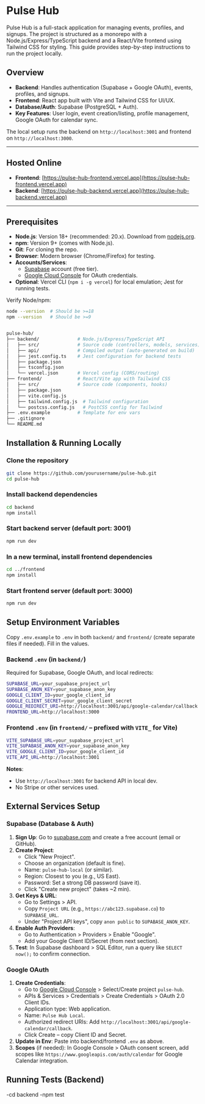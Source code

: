 # Pulse Hub

Pulse Hub is a full-stack application for managing events, profiles, and signups. The project is structured as a monorepo with a Node.js/Express/TypeScript backend and a React/Vite frontend using Tailwind CSS for styling. This guide provides step-by-step instructions to run the project locally.

## Overview

- **Backend**: Handles authentication (Supabase + Google OAuth), events, profiles, and signups.
- **Frontend**: React app built with Vite and Tailwind CSS for UI/UX.
- **Database/Auth**: Supabase (PostgreSQL + Auth).
- **Key Features**: User login, event creation/listing, profile management, Google OAuth for calendar sync.

The local setup runs the backend on `http://localhost:3001` and frontend on `http://localhost:3000`.

---

## Hosted Online

- **Frontend**: [https://pulse-hub-frontend.vercel.app](https://pulse-hub-frontend.vercel.app)  
- **Backend**: [https://pulse-hub-backend.vercel.app](https://pulse-hub-backend.vercel.app)

---

## Prerequisites

- **Node.js**: Version 18+ (recommended: 20.x). Download from [nodejs.org](https://nodejs.org).
- **npm**: Version 9+ (comes with Node.js).
- **Git**: For cloning the repo.
- **Browser**: Modern browser (Chrome/Firefox) for testing.
- **Accounts/Services**:
  - [Supabase](https://supabase.com) account (free tier).
  - [Google Cloud Console](https://console.cloud.google.com) for OAuth credentials.
- **Optional**: Vercel CLI (`npm i -g vercel`) for local emulation; Jest for running tests.

Verify Node/npm:
```bash
node --version  # Should be >=18
npm --version   # Should be >=9


pulse-hub/
├── backend/              # Node.js/Express/TypeScript API
│   ├── src/              # Source code (controllers, models, services)
│   ├── api/              # Compiled output (auto-generated on build)
│   ├── jest.config.ts    # Jest configuration for backend tests
│   ├── package.json
│   ├── tsconfig.json
│   └── vercel.json       # Vercel config (CORS/routing)
├── frontend/             # React/Vite app with Tailwind CSS
│   ├── src/              # Source code (components, hooks)
│   ├── package.json
│   ├── vite.config.js
│   ├── tailwind.config.js  # Tailwind configuration
│   └── postcss.config.js   # PostCSS config for Tailwind
├── .env.example          # Template for env vars
├── .gitignore
└── README.md

```
## Installation & Running Locally

### Clone the repository
```bash
git clone https://github.com/yourusername/pulse-hub.git
cd pulse-hub


```

### Install backend dependencies
```bash
cd backend
npm install

```

### Start backend server (default port: 3001)
```bash
npm run dev

```

### In a new terminal, install frontend dependencies
```bash
cd ../frontend
npm install

```

### Start frontend server (default port: 3000)
```bash
npm run dev

```

## Setup Environment Variables

Copy `.env.example` to `.env` in both `backend/` and `frontend/` (create separate files if needed). Fill in the values.

### Backend `.env` (in `backend/`)

Required for Supabase, Google OAuth, and local redirects:
```bash
SUPABASE_URL=your_supabase_project_url
SUPABASE_ANON_KEY=your_supabase_anon_key
GOOGLE_CLIENT_ID=your_google_client_id
GOOGLE_CLIENT_SECRET=your_google_client_secret
GOOGLE_REDIRECT_URI=http://localhost:3001/api/google-calendar/callback
FRONTEND_URL=http://localhost:3000


```



### Frontend `.env` (in `frontend/` – prefixed with `VITE_` for Vite)
```bash
VITE_SUPABASE_URL=your_supabase_project_url
VITE_SUPABASE_ANON_KEY=your_supabase_anon_key
VITE_GOOGLE_CLIENT_ID=your_google_client_id
VITE_API_URL=http://localhost:3001

```

**Notes**:
- Use `http://localhost:3001` for backend API in local dev.
- No Stripe or other services used.


## External Services Setup

### Supabase (Database & Auth)

1. **Sign Up**: Go to [supabase.com](https://supabase.com) and create a free account (email or GitHub).
2. **Create Project**:
   - Click "New Project".
   - Choose an organization (default is fine).
   - Name: `pulse-hub-local` (or similar).
   - Region: Closest to you (e.g., US East).
   - Password: Set a strong DB password (save it).
   - Click "Create new project" (takes ~2 min).
3. **Get Keys & URL**:
   - Go to Settings > API.
   - Copy `Project URL` (e.g., `https://abc123.supabase.co`) to `SUPABASE_URL`.
   - Under "Project API keys", copy `anon public` to `SUPABASE_ANON_KEY`.
4. **Enable Auth Providers**:
   - Go to Authentication > Providers > Enable "Google".
   - Add your Google Client ID/Secret (from next section).
5. **Test**: In Supabase dashboard > SQL Editor, run a query like `SELECT now();` to confirm connection.

### Google OAuth

1. **Create Credentials**:
   - Go to [Google Cloud Console](https://console.cloud.google.com) > Select/Create project `pulse-hub`.
   - APIs & Services > Credentials > Create Credentials > OAuth 2.0 Client IDs.
   - Application type: Web application.
   - Name: `Pulse Hub Local`.
   - Authorized redirect URIs: Add `http://localhost:3001/api/google-calendar/callback`.
   - Click Create – copy Client ID and Secret.
2. **Update in Env**: Paste into backend/frontend `.env` as above.
3. **Scopes** (if needed): In Google Console > OAuth consent screen, add scopes like `https://www.googleapis.com/auth/calendar` for Google Calendar integration.



## Running Tests (Backend)

-cd backend
-npm test












